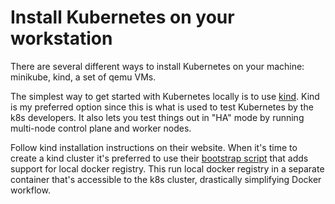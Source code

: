 # Install Kubernetes on your workstation

There are several different ways to install Kubernetes on your machine:
minikube, kind, a set of qemu VMs.

The simplest way to get started with Kubernetes locally is to use
[kind](https://kind.sigs.k8s.io/). Kind is my preferred option since this is
what is used to test Kubernetes by the k8s developers. It also lets you test
things out in "HA" mode by running multi-node control plane and worker nodes.

Follow kind installation instructions on their website. When it's time to
create a kind cluster it's preferred to use their [bootstrap
script](https://kind.sigs.k8s.io/docs/user/local-registry/) that adds support
for local docker registry. This run local docker registry in a separate
container that's accessible to the k8s cluster, drastically simplifying Docker
workflow.
